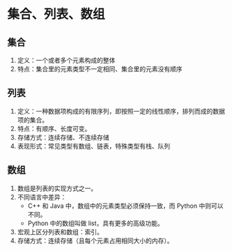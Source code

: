 # 集合、列表、数组

## 集合

1. 定义：一个或者多个元素构成的整体
2. 特点：集合里的元素类型不一定相同、集合里的元素没有顺序

## 列表

1. 定义：一种数据项构成的有限序列，即按照一定的线性顺序，排列而成的数据项的集合。
2. 特点：有顺序、长度可变。
3. 存储方式：连续存储、不连续存储
4. 表现形式：常见类型有数组、链表，特殊类型有栈、队列

## 数组

1. 数组是列表的实现方式之一。
2. 不同语言中差异：
    - C++ 和 Java 中，数组中的元素类型必须保持一致，而 Python 中则可以不同。
    - Python 中的数组叫做 list，具有更多的高级功能。
3. 宏观上区分列表和数组：索引。
4. 存储方式：连续存储（且每个元素占用相同大小的内存）。
